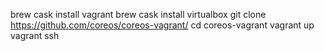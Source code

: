 brew cask install vagrant
brew cask install virtualbox
git clone https://github.com/coreos/coreos-vagrant/
cd coreos-vagrant
vagrant up
vagrant ssh
